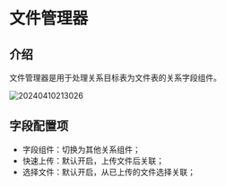 # 文件管理器

## 介绍

文件管理器是用于处理关系目标表为文件表的关系字段组件。

![20240410213026](https://nocobase-docs.oss-cn-beijing.aliyuncs.com/20240410213026.png)

## 字段配置项

- 字段组件：切换为其他关系组件；
- 快速上传：默认开启，上传文件后关联；
- 选择文件：默认开启，从已上传的文件选择关联；
